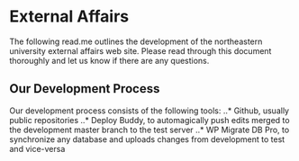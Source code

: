# External Affairs
The following read.me outlines the development of the northeastern university external affairs web site.  Please read through this document thoroughly and let us know if there are any questions.


## Our Development Process
Our development process consists of the following tools:
..* Github, usually public repositories
..* Deploy Buddy, to automagically push edits merged to the development master branch to the test server
..* WP Migrate DB Pro, to synchronize any database and uploads changes from development to test and vice-versa
